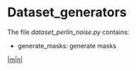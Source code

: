 # Dataset_generators

The file _dataset_perlin_noise.py_ contains:

- generate_masks: generate masks

|[m](https://raw.githubusercontent.com/MarcoFurlan99/Marco_code_final/master/example_datasets/edges/0.png)|[n](https://raw.githubusercontent.com/MarcoFurlan99/Marco_code_final/master/example_datasets/edges/1.png)|
